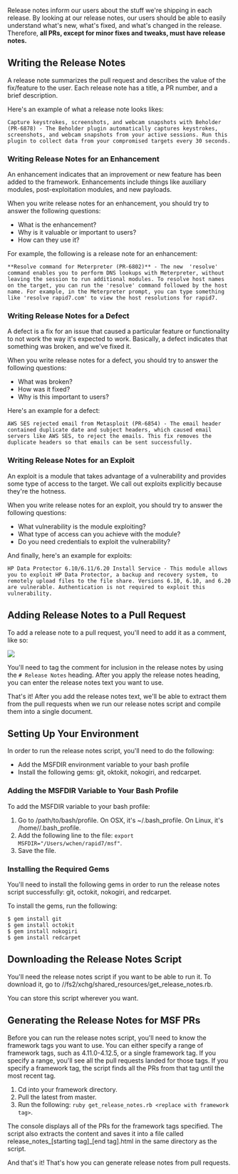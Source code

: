 Release notes inform our users about the stuff we're shipping in each release. By looking at our release notes, our users should be able to easily understand what's new, what's fixed, and what's changed in the release. Therefore, **all PRs, except for minor fixes and tweaks, must have release notes.**

## Writing the Release Notes 

A release note summarizes the pull request and describes the value of the fix/feature to the user. Each release note has a title, a PR number, and a brief description. 

Here's an example of what a release note looks likes:

```
Capture keystrokes, screenshots, and webcam snapshots with Beholder (PR-6878) - The Beholder plugin automatically captures keystrokes, screenshots, and webcam snapshots from your active sessions. Run this plugin to collect data from your compromised targets every 30 seconds. 
```

### Writing Release Notes for an Enhancement

An enhancement indicates that an improvement or new feature has been added to the framework. Enhancements include things like auxiliary modules, post-exploitation modules, and new payloads. 

When you write release notes for an enhancement, you should try to answer the following questions:

* What is the enhancement?
* Why is it valuable or important to users?
* How can they use it?

For example, the following is a release note for an enhancement:

```
**Resolve command for Meterpreter (PR-6802)** - The new  'resolve' command enables you to perform DNS lookups with Meterpreter, without leaving the session to run additional modules. To resolve host names on the target, you can run the 'resolve' command followed by the host name. For example, in the Meterpreter prompt, you can type something like 'resolve rapid7.com' to view the host resolutions for rapid7.
```

### Writing Release Notes for a Defect

A defect is a fix for an issue that caused a particular feature or functionality to not work the way it's expected to work. Basically, a defect indicates that something was broken, and we've fixed it. 

When you write release notes for a defect, you should try to answer the following questions:

* What was broken?
* How was it fixed?
* Why is this important to users? 

Here's an example for a defect: 

```
AWS SES rejected email from Metasploit (PR-6854) - The email header contained duplicate date and subject headers, which caused email servers like AWS SES, to reject the emails. This fix removes the duplicate headers so that emails can be sent successfully.
```

### Writing Release Notes for an Exploit

An exploit is a module that takes advantage of a vulnerability and provides some type of access to the target. We call out exploits explicitly because they're the hotness.

When you write release notes for an exploit, you should try to answer the following questions:

* What vulnerability is the module exploiting?
* What type of access can you achieve with the module?
* Do you need credentials to exploit the vulnerability?

And finally, here's an example for exploits:

```
HP Data Protector 6.10/6.11/6.20 Install Service - This module allows you to exploit HP Data Protector, a backup and recovery system, to remotely upload files to the file share. Versions 6.10, 6.10, and 6.20 are vulnerable. Authentication is not required to exploit this vulnerability.
```

## Adding Release Notes to a Pull Request

To add a release note to a pull request, you'll need to add it as a comment, like so:

![](http://i1097.photobucket.com/albums/g350/doanosaur/release-notes-comment_zpsaxt2dznn.png)

You'll need to tag the comment for inclusion in the release notes by using the `# Release Notes` heading. After you apply the release notes heading, you can enter the release notes text you want to use. 

That's it! After you add the release notes text, we'll be able to extract them from the pull requests when we run our release notes script and compile them into a single document. 

## Setting Up Your Environment

In order to run the release notes script, you'll need to do the following:

* Add the MSFDIR environment variable to your bash profile
* Install the following gems: git, oktokit, nokogiri, and redcarpet. 

### Adding the MSFDIR Variable to Your Bash Profile

To add the MSFDIR variable to your bash profile:

1. Go to /path/to/bash/profile. On OSX, it's ~/.bash_profile. On Linux, it's /home/<your username>/.bash_profile. 
1. Add the following line to the file: `export MSFDIR="/Users/wchen/rapid7/msf"`.
1. Save the file. 

### Installing the Required Gems

You'll need to install the following gems in order to run the release notes script successfully: git, octokit, nokogiri, and redcarpet. 

To install the gems, run the following:

```
$ gem install git
$ gem install octokit
$ gem install nokogiri
$ gem install redcarpet
```

## Downloading the Release Notes Script

You'll need the release notes script if you want to be able to run it. To download it, go to //fs2/xchg/shared_resources/get_release_notes.rb. 

You can store this script wherever you want. 

## Generating the Release Notes for MSF PRs

Before you can run the release notes script, you'll need to know the framework tags you want to use. You can either specify a range of framework tags, such as 4.11.0-4.12.5, or a single framework tag. If you specify a range, you'll see all the pull requests landed for those tags. If you specify a framework tag, the script finds all the PRs from that tag until the most recent tag. 

1. Cd into your framework directory.
1. Pull the latest from master. 
1. Run the following: `ruby get_release_notes.rb <replace with framework tag>`.

The console displays all of the PRs for the framework tags specified. The script also extracts the content and saves it into a file called release_notes_[starting tag]_[end tag].html in the same directory as the script.

And that's it! That's how you can generate release notes from pull requests. 